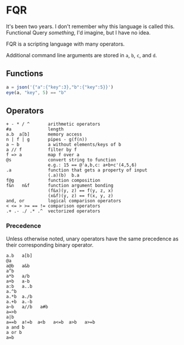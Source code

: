 # FQR

It's been two years. I don't remember why this language is called this. Functional Query _something_, I'd imagine, but I have no idea.

FQR is a scripting language with many operators.

Additional command line arguments are stored in `a`, `b`, `c`, and `d`.

## Functions

```js
a = json('{"a":{"key":3},"b":{"key":5}}')
eye(a, "key", 5) == "b"
```

## Operators

```
+ - * / ^       arithmetic operators
#a              length
a.b  a[b]       memory access
n | f | g       pipes - g(f(n))
a ~ b           a without elements/keys of b
a // f          filter by f
f => a          map f over a
@s              convert string to function
                e.g.: 15 == @'a,b,c: a+b+c'(4,5,6)
.a              function that gets a property of input
                (.a)(b)  b.a
f@g             function composition
f&n   n&f       function argument bonding
                (f&x)(y, z) == f(y, z, x)
                (x&f)(y, z) == f(x, y, z)
and, or         logical comparison operators
< <= > >= == != comparison operators
.+ .- ./ .* .^  vectorized operators
```

### Precedence

Unless otherwise noted, unary operators have the same precedence as their corresponding binary operator.

```
a.b   a[b]
@a
a@b   a&b
a^b
a*b   a/b
a+b   a-b
a:b   a..b
a.^b
a.*b  a./b
a.+b  a.-b
a~b   a//b   a#b
a=>b
a|b
a==b  a!=b  a<b   a<=b  a>b   a>=b
a and b
a or b
a=b
```